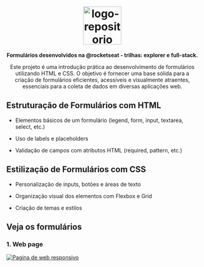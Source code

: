 
<h1 align="center"> <img src="https://github.com/user-attachments/assets/fed26066-6fc6-40a4-9143-481545600d5d" alt="logo-repositorio" height="100" widht="100" /></h1> 
<p align="center"> <b>Formulários desenvolvidos na @rocketseat - trilhas: explorer e full-stack.</b></p>
<p align="center">Este projeto é uma introdução prática ao desenvolvimento de formulários utilizando HTML e CSS. O objetivo é fornecer uma base sólida para a criação de formulários eficientes, acessíveis e visualmente atraentes, essenciais para a coleta de dados em diversas aplicações web.

</p>

## Estruturação de Formulários com HTML

- Elementos básicos de um formulário (legend, form, input, textarea, select, etc.)
 
- Uso de labels e placeholders
- Validação de campos com atributos HTML (required, pattern, etc.)

## Estilização de Formulários com CSS

- Personalização de inputs, botões e áreas de texto
  
- Organização visual dos elementos com Flexbox e Grid
  
- Criação de temas e estilos

## Veja os formulários
  ### 1. Web page
  <a href="https://zingen-music.vercel.app/"><img src="https://github.com/user-attachments/assets/35ee6b5d-9774-487a-94c5-3a9bf3dd5251" alt="Pagina de web responsivo"/></a>
